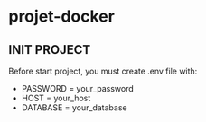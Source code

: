 # projet-docker

## INIT PROJECT
Before start project, you must create .env file with:
  - PASSWORD = your_password
  - HOST = your_host
  - DATABASE = your_database